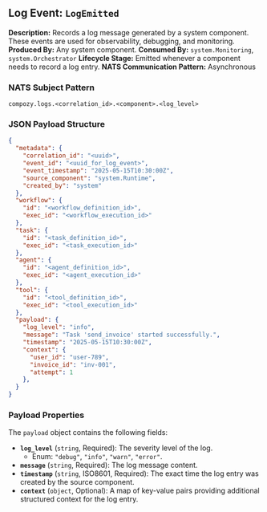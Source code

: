 ## Log Event: `LogEmitted`

**Description:** Records a log message generated by a system component. These events are used for observability, debugging, and monitoring.
**Produced By:** Any system component.
**Consumed By:** `system.Monitoring`, `system.Orchestrator`
**Lifecycle Stage:** Emitted whenever a component needs to record a log entry.
**NATS Communication Pattern:** Asynchronous

### NATS Subject Pattern

`compozy.logs.<correlation_id>.<component>.<log_level>`

### JSON Payload Structure

```json
{
  "metadata": {
    "correlation_id": "<uuid>",
    "event_id": "<uuid_for_log_event>",
    "event_timestamp": "2025-05-15T10:30:00Z",
    "source_component": "system.Runtime",
    "created_by": "system"
  },
  "workflow": {
    "id": "<workflow_definition_id>",
    "exec_id": "<workflow_execution_id>"
  },
  "task": {
    "id": "<task_definition_id>",
    "exec_id": "<task_execution_id>"
  },
  "agent": {
    "id": "<agent_definition_id>",
    "exec_id": "<agent_execution_id>"
  },
  "tool": {
    "id": "<tool_definition_id>",
    "exec_id": "<tool_execution_id>"
  },
  "payload": {
    "log_level": "info",
    "message": "Task 'send_invoice' started successfully.",
    "timestamp": "2025-05-15T10:30:00Z",
    "context": {
      "user_id": "user-789",
      "invoice_id": "inv-001",
      "attempt": 1
    },
  }
}
```

### Payload Properties

The `payload` object contains the following fields:
-   **`log_level`** (`string`, Required): The severity level of the log.
    -   Enum: `"debug"`, `"info"`, `"warn"`, `"error"`.
-   **`message`** (`string`, Required): The log message content.
-   **`timestamp`** (`string`, ISO8601, Required): The exact time the log entry was created by the source component.
-   **`context`** (`object`, Optional): A map of key-value pairs providing additional structured context for the log entry.

